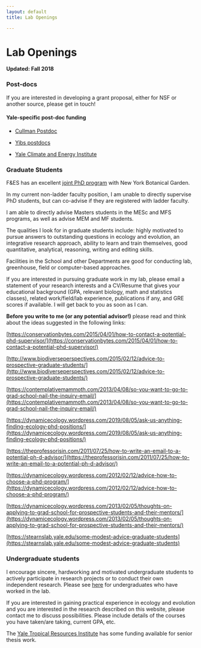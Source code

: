 ```yaml
---
layout: default
title: Lab Openings

---
```


# Lab Openings

**Updated: Fall 2018**

### Post-docs
If you are interested in developing a grant proposal, either for NSF or another source, please get in touch!

#### Yale-specific post-doc funding

 - [Cullman Postdoc]()

 - [Yibs postdocs](http://yibs.yale.edu/scholar-programs/donnelley-and-yibs-postdoctoral-environmental-fellows/gaylord-donnelley)
 
 - [Yale Climate and Energy Institute](http://climate.yale.edu/grants-fellowships/postdoctoral-fellowships)


### Graduate Students

F&ES has an excellent [joint PhD program](https://environment.yale.edu/doctoral/degrees/joint-nybg/) with New York Botanical Garden.

In my current non-ladder faculty position, I am unable to directly supervise PhD students, but can co-advise if they are registered with ladder faculty. 

I am able to directly advise Masters students in the MESc and MFS programs, as well as advise MEM and MF students.

The qualities I look for in graduate students include: highly motivated to pursue answers to outstanding questions in ecology and evolution, an integrative research approach, ability to learn and train themselves, good quantitative, analytical, reasoning, writing and editing skills.

Facilities in the School and other Departments are good for conducting lab, greenhouse, field or computer-based approaches.

If you are interested in pursuing graduate work in my lab, please email a statement of your research interests and a CV/Resume that gives your educational background (GPA, relevant biology, math and statistics classes), related work/field/lab experience, publications if any, and GRE scores if available. I will get back to you as soon as I can.

**Before you write to me (or any potential advisor!)** please read and think about the ideas suggested in the following links:

[https://conservationbytes.com/2015/04/01/how-to-contact-a-potential-phd-supervisor/](https://conservationbytes.com/2015/04/01/how-to-contact-a-potential-phd-supervisor/) 

[http://www.biodiverseperspectives.com/2015/02/12/advice-to-prospective-graduate-students/](http://www.biodiverseperspectives.com/2015/02/12/advice-to-prospective-graduate-students/)

[https://contemplativemammoth.com/2013/04/08/so-you-want-to-go-to-grad-school-nail-the-inquiry-email/](https://contemplativemammoth.com/2013/04/08/so-you-want-to-go-to-grad-school-nail-the-inquiry-email/)

[https://dynamicecology.wordpress.com/2019/08/05/ask-us-anything-finding-ecology-phd-positions/](https://dynamicecology.wordpress.com/2019/08/05/ask-us-anything-finding-ecology-phd-positions/)

[https://theprofessorisin.com/2011/07/25/how-to-write-an-email-to-a-potential-ph-d-advisor/](https://theprofessorisin.com/2011/07/25/how-to-write-an-email-to-a-potential-ph-d-advisor/)

[https://dynamicecology.wordpress.com/2012/02/12/advice-how-to-choose-a-phd-program/](https://dynamicecology.wordpress.com/2012/02/12/advice-how-to-choose-a-phd-program/)

[https://dynamicecology.wordpress.com/2013/02/05/thoughts-on-applying-to-grad-school-for-prospective-students-and-their-mentors/](https://dynamicecology.wordpress.com/2013/02/05/thoughts-on-applying-to-grad-school-for-prospective-students-and-their-mentors/)

[https://stearnslab.yale.edu/some-modest-advice-graduate-students](https://stearnslab.yale.edu/some-modest-advice-graduate-students)


### Undergraduate students
I encourage sincere, hardworking and motivated undergraduate students to actively participate in research projects or to conduct their own independent research. Please see [here](http://www.simonqueenborough.com/people.html) for undergraduates who have worked in the lab.

If you are interested in gaining practical experience in ecology and evolution and you are interested in the research described on this website, please contact me to discuss possibilities. Please include details of the courses you have taken/are taking, current GPA, etc.

The [Yale Tropical Resources Institute](http://environment.yale.edu/tri/fellowships/) has some funding available for senior thesis work.

